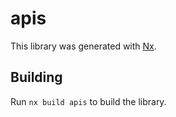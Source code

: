 # apis

This library was generated with [Nx](https://nx.dev).

## Building

Run `nx build apis` to build the library.
